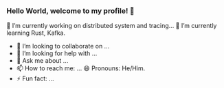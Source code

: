 ### Hello World, welcome to my profile! 👋

<!--
**rajibmitra/rajibmitra** is a ✨ _special_ ✨ repository because its `README.md` (this file) appears on your GitHub profile.

Here are some ideas to get you started:
-->

🔭 I’m currently working on distributed system and tracing...
🌱 I’m currently learning Rust, Kafka.
- 👯 I’m looking to collaborate on ...
- 🤔 I’m looking for help with ...
- 💬 Ask me about ...
- 📫 How to reach me: ...
😄 Pronouns: He/Him. 
- ⚡ Fun fact: ...
